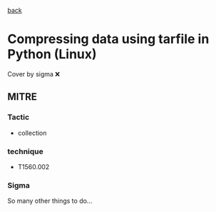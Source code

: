 [back](../index.md)
# Compressing data using tarfile in Python (Linux)
Cover by sigma :x: 

## MITRE
### Tactic
  - collection

### technique
  - T1560.002

### Sigma

 So many other things to do...